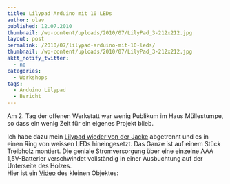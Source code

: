 ```yaml
---
title: Lilypad Arduino mit 10 LEDs
author: olav
published: 12.07.2010
thumbnail: /wp-content/uploads/2010/07/LilyPad_3-212x212.jpg
layout: post
permalink: /2010/07/lilypad-arduino-mit-10-leds/
thumbnail: /wp-content/uploads/2010/07/LilyPad_3-212x212.jpg
aktt_notify_twitter:
  - no
categories:
  - Workshops
tags:
  - Arduino Lilypad
  - Bericht
---
```

Am 2. Tag der offenen Werkstatt war wenig Publikum im Haus Müllestumpe, so dass ein wenig Zeit für ein eigenes Projekt blieb.

Ich habe dazu mein [Lilypad wieder von der Jacke][1] abgetrennt und es in einen Ring von weissen LEDs hineingesetzt. Das Ganze ist auf einem Stück Treibholz montiert. Die geniale Stromversorgung über eine einzelne AAA 1,5V-Batterier verschwindet vollständig in einer Ausbuchtung auf der Unterseite des Holzes.  
Hier ist ein [Video][2] des kleinen Objektes:

 [1]: http://olav.net/content/accelerometerjacke
 [2]: http://vimeo.com/13253168
